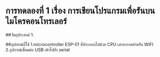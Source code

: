 # การทดลองที่ 1 เรื่อง การเขียนโปรแกรมเพื่อรันบนไมโครคอนโทรเลอร์

##วัตถุประสงค์
1.


##อุปกรณ์ที่ใช้ 
1.microcontroller ESP-01 ที่ประกอบไปด้วย CPU เสาอากาศสำหรับ WIFI
2.อุปกรณ์เชื่อมต่อ USB เข้าไปยัง serial

